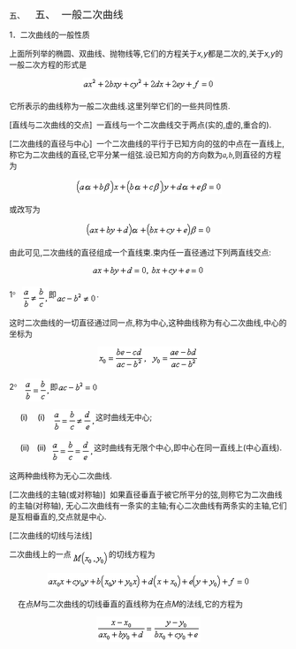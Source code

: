 <div class=Section1>
<p class=MsoNormal align=left style='margin-left:36.0pt;text-align:left;
text-indent:-36.0pt'><span lang=EN-US>五、<span style='font:7.0pt "Times New Roman"'>&nbsp;&nbsp;&nbsp;&nbsp;&nbsp;&nbsp;&nbsp;
</span></span><span lang=ZH-CN style='font-size:14.0pt;font-family:宋体_GB2312'>五、</span><span
lang=EN-US style='font-size:7.0pt'>&nbsp;&nbsp;&nbsp; </span><span lang=ZH-CN
style='font-size:14.0pt;font-family:宋体_GB2312'>一般二次曲线</span></p>
<p class=MsoNormal><span lang=EN-US>1</span><span lang=ZH-CN style='font-family:
宋体_GB2312'>．二次曲线的一般性质</span></p>
<p class=MsoNormal><span lang=ZH-CN style='font-family:宋体_GB2312'>上面所列举的椭圆、双曲线、抛物线等</span><span
lang=EN-US>,</span><span lang=ZH-CN style='font-family:宋体_GB2312'>它们的方程关于</span><i><span
lang=EN-US>x,y</span></i><span lang=ZH-CN style='font-family:宋体_GB2312'>都是二次的</span><span
lang=EN-US>,</span><span lang=ZH-CN style='font-family:宋体_GB2312'>关于</span><i><span
lang=EN-US>x,y</span></i><span lang=ZH-CN style='font-family:宋体_GB2312'>的一般二次方程的形式是</span></p>
<p class=MsoNormal align=center style='text-align:center'><sub><span
lang=EN-US><img width=239 height=24
src="res/17e9d95da129bdd93c34fb6cc6aaaa52_5568_files/image002.gif" u1:shapes="_x0000_i1025"></span></sub></p>
<p class=MsoNormal><span lang=ZH-CN style='font-family:宋体_GB2312'>它所表示的曲线称为一般二次曲线</span><span
lang=EN-US>.</span><span lang=ZH-CN style='font-family:宋体_GB2312'>这里列举它们的一些共同性质</span><span
lang=EN-US>.</span></p>
<p class=MsoNormal><span lang=EN-US>[</span><span lang=ZH-CN style='font-family:
宋体_GB2312'>直线与二次曲线的交点</span><span lang=EN-US>]&nbsp; </span><span lang=ZH-CN
style='font-family:宋体_GB2312'>一直线与一个二次曲线交于两点</span><span lang=EN-US>(</span><span
lang=ZH-CN style='font-family:宋体_GB2312'>实的</span><span lang=EN-US>,</span><span
lang=ZH-CN style='font-family:宋体_GB2312'>虚的</span><span lang=EN-US>,</span><span
lang=ZH-CN style='font-family:宋体_GB2312'>重合的</span><span lang=EN-US>).</span></p>
<p class=MsoNormal><span lang=EN-US>[</span><span lang=ZH-CN style='font-family:
宋体_GB2312'>二次曲线的直径与中心</span><span lang=EN-US>]&nbsp; </span><span lang=ZH-CN
style='font-family:宋体_GB2312'>一个二次曲线的平行于已知方向的弦的中点在一直线上</span><span lang=EN-US>,</span><span
lang=ZH-CN style='font-family:宋体_GB2312'>称它为二次曲线的直径</span><span lang=EN-US>,</span><span
lang=ZH-CN style='font-family:宋体_GB2312'>它平分某一组弦</span><span lang=EN-US>.</span><span
lang=ZH-CN style='font-family:宋体_GB2312'>设已知方向的方向数为</span><i><span lang=EN-US
style='font-family:Symbol'>a</span><span lang=EN-US>,</span></i><i><span
lang=EN-US style='font-family:Symbol'>b</span></i><span lang=EN-US>,</span><span
lang=ZH-CN style='font-family:宋体_GB2312'>则直径的方程为</span></p>
<p class=MsoNormal align=center style='text-align:center'><sub><span
lang=EN-US><img width=265 height=28
src="res/17e9d95da129bdd93c34fb6cc6aaaa52_5568_files/image004.gif" u1:shapes="_x0000_i1026"></span></sub></p>
<p class=MsoNormal><span lang=ZH-CN style='font-family:宋体_GB2312'>或改写为</span></p>
<p class=MsoNormal align=center style='text-align:center'><sub><span
lang=EN-US><img width=228 height=27
src="res/17e9d95da129bdd93c34fb6cc6aaaa52_5568_files/image006.gif" u1:shapes="_x0000_i1027"></span></sub></p>
<p class=MsoNormal><span lang=ZH-CN style='font-family:宋体_GB2312'>由此可见</span><span
lang=EN-US>,</span><span lang=ZH-CN style='font-family:宋体_GB2312'>二次曲线的直径组成一个直线束</span><span
lang=EN-US>.</span><span lang=ZH-CN style='font-family:宋体_GB2312'>束内任一直径通过下列两直线交点</span><span
lang=EN-US>:</span></p>
<p class=MsoNormal align=center style='text-align:center'><sub><span
lang=EN-US><img width=204 height=21
src="res/17e9d95da129bdd93c34fb6cc6aaaa52_5568_files/image008.gif" u1:shapes="_x0000_i1028"></span></sub></p>
<p class=MsoNormal><span lang=EN-US>1</span><span lang=EN-US style='font-family:
Symbol'>°</span><span lang=EN-US>&nbsp;&nbsp; <sub><img width=48 height=41
src="res/17e9d95da129bdd93c34fb6cc6aaaa52_5568_files/image010.gif" u1:shapes="_x0000_i1029"
align=absmiddle></sub></span><span lang=ZH-CN style='font-family:宋体_GB2312'>即</span><sub><span
lang=EN-US><img width=73 height=21
src="res/17e9d95da129bdd93c34fb6cc6aaaa52_5568_files/image012.gif" u1:shapes="_x0000_i1030"
align=absmiddle></span></sub><span lang=EN-US>.</span></p>
<p class=MsoNormal><span lang=ZH-CN style='font-family:宋体_GB2312'>这时二次曲线的一切直径通过同一点</span><span
lang=EN-US>,</span><span lang=ZH-CN style='font-family:宋体_GB2312'>称为中心</span><span
lang=EN-US>,</span><span lang=ZH-CN style='font-family:宋体_GB2312'>这种曲线称为有心二次曲线</span><span
lang=EN-US>,</span><span lang=ZH-CN style='font-family:宋体_GB2312'>中心的坐标为</span></p>
<p class=MsoNormal align=center style='text-align:center'><sub><span
lang=EN-US><img width=184 height=41
src="res/17e9d95da129bdd93c34fb6cc6aaaa52_5568_files/image014.gif" u1:shapes="_x0000_i1031"></span></sub></p>
<p class=MsoNormal><span lang=EN-US>2</span><span lang=EN-US style='font-family:
Symbol'>°</span><span lang=EN-US>&nbsp;&nbsp; <sub><img width=48 height=41
src="res/17e9d95da129bdd93c34fb6cc6aaaa52_5568_files/image016.gif" u1:shapes="_x0000_i1032"
align=absmiddle></sub></span><span lang=ZH-CN style='font-family:宋体_GB2312'>即</span><sub><span
lang=EN-US><img width=73 height=20
src="res/17e9d95da129bdd93c34fb6cc6aaaa52_5568_files/image018.gif" u1:shapes="_x0000_i1033"></span></sub></p>
<p class=MsoNormal style='margin-left:36.0pt;text-indent:-21.25pt'><span
lang=EN-US style='color:black'>(i) <span style='font:7.0pt "Times New Roman"'>&nbsp;&nbsp;&nbsp;&nbsp;&nbsp;
</span></span><span lang=EN-US style='color:black'>(i) </span><span lang=EN-US
style='font-size:7.0pt;color:black'>&nbsp;&nbsp;&nbsp; </span><sub><span
lang=EN-US><img width=77 height=41
src="res/17e9d95da129bdd93c34fb6cc6aaaa52_5568_files/image020.gif" u1:shapes="_x0000_i1034"
align=absmiddle></span></sub><span lang=ZH-CN style='font-family:宋体_GB2312'>这时曲线无中心</span><span
lang=EN-US>;</span></p>
<p class=MsoNormal style='margin-left:36.0pt;text-indent:-21.25pt'><span
lang=EN-US style='color:black'>(ii) <span style='font:7.0pt "Times New Roman"'>&nbsp;&nbsp;&nbsp;
</span></span><span lang=EN-US style='color:black'>(ii) </span><span
lang=EN-US style='font-size:7.0pt;color:black'>&nbsp; </span><sub><span
lang=EN-US><img width=77 height=41
src="res/17e9d95da129bdd93c34fb6cc6aaaa52_5568_files/image022.gif" u1:shapes="_x0000_i1035"
align=absmiddle></span></sub><span lang=ZH-CN style='font-family:宋体_GB2312'>这时曲线有无限个中心</span><span
lang=EN-US>,</span><span lang=ZH-CN style='font-family:宋体_GB2312'>即中心在同一直线上</span><span
lang=EN-US>(</span><span lang=ZH-CN style='font-family:宋体_GB2312'>中心直线</span><span
lang=EN-US>).</span></p>
<p class=MsoNormal><span lang=ZH-CN style='font-family:宋体_GB2312'>这两种曲线称为无心二次曲线</span><span
lang=EN-US>.</span></p>
<p class=MsoNormal><span lang=EN-US>[</span><span lang=ZH-CN style='font-family:
宋体_GB2312'>二次曲线的主轴</span><span lang=EN-US>(</span><span lang=ZH-CN
style='font-family:宋体_GB2312'>或对称轴</span><span lang=EN-US>)]&nbsp; </span><span
lang=ZH-CN style='font-family:宋体_GB2312'>如果直径垂直于被它所平分的弦</span><span lang=EN-US>,</span><span
lang=ZH-CN style='font-family:宋体_GB2312'>则称它为二次曲线的主轴</span><span lang=EN-US>(</span><span
lang=ZH-CN style='font-family:宋体_GB2312'>对称轴</span><span lang=EN-US>), </span><span
lang=ZH-CN style='font-family:宋体_GB2312'>无心二次曲线有一条实的主轴</span><span lang=EN-US>;</span><span
lang=ZH-CN style='font-family:宋体_GB2312'>有心二次曲线有两条实的主轴</span><span lang=EN-US>,</span><span
lang=ZH-CN style='font-family:宋体_GB2312'>它们是互相垂直的</span><span lang=EN-US>,</span><span
lang=ZH-CN style='font-family:宋体_GB2312'>交点就是中心</span><span lang=EN-US>.</span></p>
<p class=MsoNormal><span lang=EN-US>[</span><span lang=ZH-CN style='font-family:
宋体_GB2312'>二次曲线的切线与法线</span><span lang=EN-US>]&nbsp; </span></p>
<p class=MsoNormal><span lang=ZH-CN style='font-family:宋体_GB2312'>二次曲线上的一点</span><sub><span
lang=EN-US><img width=68 height=28
src="res/17e9d95da129bdd93c34fb6cc6aaaa52_5568_files/image024.gif" u1:shapes="_x0000_i1036"
align=absmiddle></span></sub><span lang=ZH-CN style='font-family:宋体_GB2312'>的切线方程为</span></p>
<p class=MsoNormal align=center style='text-align:center'><sub><span
lang=EN-US><img width=367 height=28
src="res/17e9d95da129bdd93c34fb6cc6aaaa52_5568_files/image026.gif" u1:shapes="_x0000_i1037"></span></sub></p>
<p class=MsoNormal><span lang=EN-US>&nbsp;&nbsp;&nbsp; </span><span lang=ZH-CN
style='font-family:宋体_GB2312'>在点</span><i><span lang=EN-US>M</span></i><span
lang=ZH-CN style='font-family:宋体_GB2312'>与二次曲线的切线垂直的直线称为在点</span><i><span
lang=EN-US>M</span></i><span lang=ZH-CN style='font-family:宋体_GB2312'>的法线</span><span
lang=EN-US>,</span><span lang=ZH-CN style='font-family:宋体_GB2312'>它的方程为</span></p>
<p class=MsoNormal align=center style='text-align:center'><sub><span
lang=EN-US><img width=188 height=45
src="res/17e9d95da129bdd93c34fb6cc6aaaa52_5568_files/image028.gif" u1:shapes="_x0000_i1038"></span></sub></p>
</div>